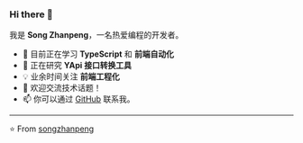 ### Hi there 👋

我是 **Song Zhanpeng**，一名热爱编程的开发者。

- 🔭 目前正在学习 **TypeScript** 和 **前端自动化**
- 🌱 正在研究 **YApi 接口转换工具**
- 💡 业余时间关注 **前端工程化**
- 💬 欢迎交流技术话题！
- 📫 你可以通过 [GitHub](https://github.com/songzhanpeng) 联系我。

---
⭐️ From [songzhanpeng](https://github.com/songzhanpeng)
